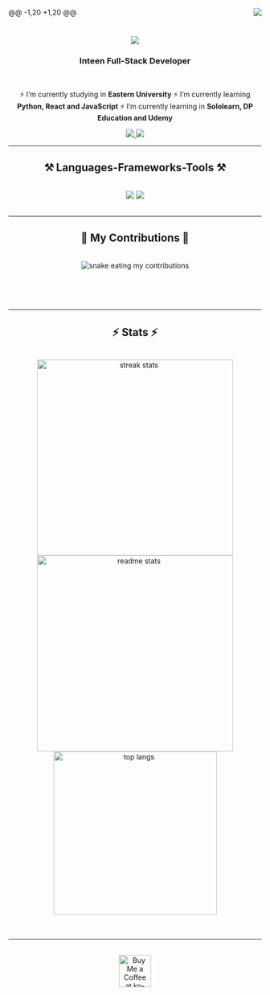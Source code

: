 @@ -1,20 +1,20 @@
<img align="right" src="https://visitor-badge.laobi.icu/badge?page_id=pramukakoshala.pramukakoshala" />
<h1 align="center">
    <img src="https://readme-typing-svg.herokuapp.com/?font=Righteous&size=35&center=true&vCenter=true&width=500&height=70&duration=4000&lines=Hi+There!+👋;+I'm+Pramuka+Koshala!;" />
</h1>
<h3 align="center">Inteen Full-Stack Developer</h3>
<br/>

<div align="center">

 ⚡ I’m currently studying in **Eastern University**
 ⚡ I’m currently learning **Python, React and JavaScript**
 ⚡ I’m currently learning in **Sololearn, DP Education and Udemy**

 </div>
 
<div align="center"> 
  <a href="mailto:pramukakosala@gmail.com">
    <img src="https://img.shields.io/badge/Gmail-333333?style=for-the-badge&logo=gmail&logoColor=red" />
  </a>
  <a href="https://www.linkedin.com/in/pramuka-koshala-2b24302b8" target="_blank">
    <img src="https://img.shields.io/badge/LinkedIn-0077B5?style=for-the-badge&logo=linkedin&logoColor=white" target="_blank" />
  </a>
</div>
 <hr/>
 
<h2 align="center">⚒️ Languages-Frameworks-Tools ⚒️</h2>
<br/>
<div align="center">
    <img src="https://skillicons.dev/icons?i=java,python,react,c++,c,c#,html,php" />
    <img src="https://skillicons.dev/icons?i=javascript,mongodb,mysql,fastapi,postman,photoshop,figma,canva" /><br>
</div>
<br/>
<hr/>
<div align="center">
  <h2>🐍 My Contributions 🐍</h2>
  <br>
  <img alt="snake eating my contributions" src="https://raw.githubusercontent.com/pramukakoshala/pramukakoshala/output/github-contribution-grid-snake.svg" />
  
  <br/><br/><br/>
</div>
<hr/>
<h2 align="center">⚡ Stats ⚡</h2>
<br>
<div align=center>
  <img width=390 src="https://github-readme-streak-stats-pramukakoshala.vercel.app/?user=pramukakoshala&count_private=true&theme=react&border_radius=10" alt="streak stats"/>
  <img width=390 src="https://github-readme-stats-pramukakoshala.vercel.app/api?username=pramukakoshala&count_private=true&show_icons=true&theme=react&rank_icon=github&border_radius=10" alt="readme stats" />
  <br/>
  <img width=325 align="center" src="https://github-readme-stats-pramukakoshala.vercel.app/api/top-langs/?username=pramukakoshala&hide=HTML&langs_count=8&layout=compact&theme=react&border_radius=10&size_weight=0.5&count_weight=0.5&exclude_repo=github-readme-stats" alt="top langs" />
</div>
<br/><br/>
<hr/>
<br/>
<div align="center">
<a href='https://ko-fi.com/V7V4RAK9C' target='_blank'><img height='64' style='border:0px;height:64px;' src='https://storage.ko-fi.com/cdn/kofi1.png?v=3' border='0' alt='Buy Me a Coffee at ko-fi.com' /></a>
</div>
<br/>
